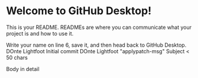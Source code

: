 # Welcome to GitHub Desktop!

This is your README. READMEs are where you can communicate what your project is and how to use it.

Write your name on line 6, save it, and then head back to GitHub Desktop.
DOnte Lightfoot
Initial commit
DOnte Lightfoot
"applypatch-msg"
Subject < 50 chars

Body in detail
